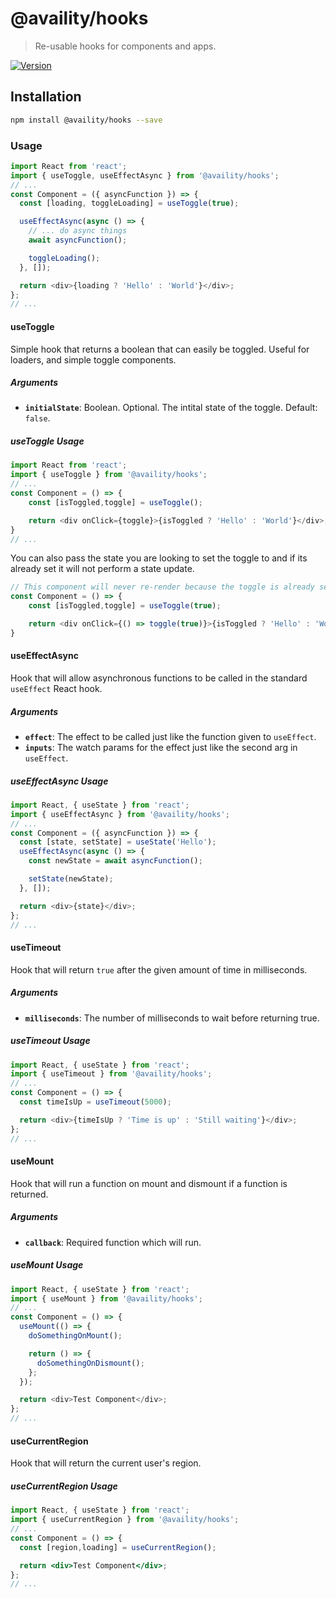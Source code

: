 # @availity/hooks

> Re-usable hooks for components and apps.

[![Version](https://img.shields.io/npm/v/@availity/hooks.svg?style=for-the-badge)](https://www.npmjs.com/package/@availity/hooks)

## Installation

```bash
npm install @availity/hooks --save
```

### Usage

```javascript
import React from 'react';
import { useToggle, useEffectAsync } from '@availity/hooks';
// ...
const Component = ({ asyncFunction }) => {
  const [loading, toggleLoading] = useToggle(true);

  useEffectAsync(async () => {
    // ... do async things
    await asyncFunction();

    toggleLoading();
  }, []);

  return <div>{loading ? 'Hello' : 'World'}</div>;
};
// ...
```

#### useToggle

Simple hook that returns a boolean that can easily be toggled. Useful for loaders, and simple toggle components.

##### Arguments

- **`initialState`**: Boolean. Optional. The intital state of the toggle. Default: `false`.

##### useToggle Usage

```javascript
import React from 'react';
import { useToggle } from '@availity/hooks';
// ...
const Component = () => {
    const [isToggled,toggle] = useToggle();

    return <div onClick={toggle}>{isToggled ? 'Hello' : 'World'}</div>;
}
// ...
```

You can also pass the state you are looking to set the toggle to and if its already set it will not perform a state update.

```javascript
// This component will never re-render because the toggle is already set to `true`
const Component = () => {
    const [isToggled,toggle] = useToggle(true);

    return <div onClick={() => toggle(true)}>{isToggled ? 'Hello' : 'World'}</div>;
}
```

#### useEffectAsync

Hook that will allow asynchronous functions to be called in the standard `useEffect` React hook.

##### Arguments

- **`effect`**: The effect to be called just like the function given to `useEffect`.
- **`inputs`**: The watch params for the effect just like the second arg in `useEffect`.

##### useEffectAsync Usage

```javascript
import React, { useState } from 'react';
import { useEffectAsync } from '@availity/hooks';
// ...
const Component = ({ asyncFunction }) => {
  const [state, setState] = useState('Hello');
  useEffectAsync(async () => {
    const newState = await asyncFunction();

    setState(newState);
  }, []);

  return <div>{state}</div>;
};
// ...
```

#### useTimeout

Hook that will return `true` after the given amount of time in milliseconds.

##### Arguments

- **`milliseconds`**: The number of milliseconds to wait before returning true.

##### useTimeout Usage

```javascript
import React, { useState } from 'react';
import { useTimeout } from '@availity/hooks';
// ...
const Component = () => {
  const timeIsUp = useTimeout(5000);

  return <div>{timeIsUp ? 'Time is up' : 'Still waiting'}</div>;
};
// ...
```

#### useMount

Hook that will run a function on mount and dismount if a function is returned.

##### Arguments

- **`callback`**: Required function which will run.

##### useMount Usage

```javascript
import React, { useState } from 'react';
import { useMount } from '@availity/hooks';
// ...
const Component = () => {
  useMount(() => {
    doSomethingOnMount();

    return () => {
      doSomethingOnDismount();
    };
  });

  return <div>Test Component</div>;
};
// ...
```


#### useCurrentRegion

Hook that will return the current user's region.


##### useCurrentRegion Usage

```jsx
import React, { useState } from 'react';
import { useCurrentRegion } from '@availity/hooks';
// ...
const Component = () => {
  const [region,loading] = useCurrentRegion();

  return <div>Test Component</div>;
};
// ...
```
